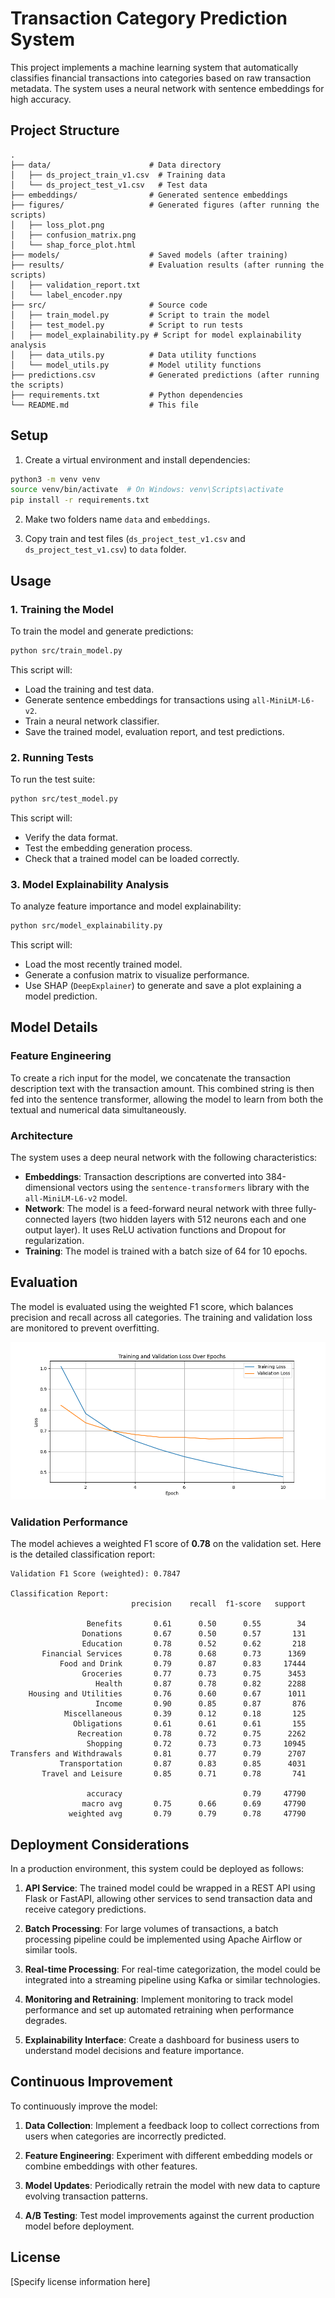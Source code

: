 # Transaction Category Prediction System

This project implements a machine learning system that automatically classifies financial transactions into categories based on raw transaction metadata. The system uses a neural network with sentence embeddings for high accuracy.

## Project Structure

```
.
├── data/                      # Data directory
│   ├── ds_project_train_v1.csv  # Training data
│   └── ds_project_test_v1.csv   # Test data
├── embeddings/                # Generated sentence embeddings
├── figures/                   # Generated figures (after running the scripts)
│   ├── loss_plot.png
│   ├── confusion_matrix.png
│   └── shap_force_plot.html
├── models/                    # Saved models (after training)
├── results/                   # Evaluation results (after running the scripts)
│   ├── validation_report.txt
│   └── label_encoder.npy
├── src/                       # Source code
│   ├── train_model.py         # Script to train the model
│   ├── test_model.py          # Script to run tests
│   ├── model_explainability.py # Script for model explainability analysis
│   ├── data_utils.py          # Data utility functions
│   └── model_utils.py         # Model utility functions
├── predictions.csv            # Generated predictions (after running the scripts)
├── requirements.txt           # Python dependencies
└── README.md                  # This file
```

## Setup

1. Create a virtual environment and install dependencies:

```bash
python3 -m venv venv
source venv/bin/activate  # On Windows: venv\Scripts\activate
pip install -r requirements.txt
```

2. Make two folders name `data` and `embeddings`.

3. Copy train and test files (`ds_project_test_v1.csv` and `ds_project_test_v1.csv`) to `data` folder.

## Usage

### 1. Training the Model

To train the model and generate predictions:

```bash
python src/train_model.py
```

This script will:
- Load the training and test data.
- Generate sentence embeddings for transactions using `all-MiniLM-L6-v2`.
- Train a neural network classifier.
- Save the trained model, evaluation report, and test predictions.

### 2. Running Tests

To run the test suite:

```bash
python src/test_model.py
```

This script will:
- Verify the data format.
- Test the embedding generation process.
- Check that a trained model can be loaded correctly.

### 3. Model Explainability Analysis

To analyze feature importance and model explainability:

```bash
python src/model_explainability.py
```

This script will:
- Load the most recently trained model.
- Generate a confusion matrix to visualize performance.
- Use SHAP (`DeepExplainer`) to generate and save a plot explaining a model prediction.

## Model Details

### Feature Engineering
To create a rich input for the model, we concatenate the transaction description text with the transaction amount. This combined string is then fed into the sentence transformer, allowing the model to learn from both the textual and numerical data simultaneously.

### Architecture
The system uses a deep neural network with the following characteristics:
- **Embeddings**: Transaction descriptions are converted into 384-dimensional vectors using the `sentence-transformers` library with the `all-MiniLM-L6-v2` model.
- **Network**: The model is a feed-forward neural network with three fully-connected layers (two hidden layers with 512 neurons each and one output layer). It uses ReLU activation functions and Dropout for regularization.
- **Training**: The model is trained with a batch size of 64 for 10 epochs.

## Evaluation

The model is evaluated using the weighted F1 score, which balances precision and recall across all categories. The training and validation loss are monitored to prevent overfitting.

![Training and Validation Loss](figures/loss_plot.png)

### Validation Performance

The model achieves a weighted F1 score of **0.78** on the validation set. Here is the detailed classification report:

```
Validation F1 Score (weighted): 0.7847

Classification Report:
                           precision    recall  f1-score   support

                 Benefits       0.61      0.50      0.55        34
                Donations       0.67      0.50      0.57       131
                Education       0.78      0.52      0.62       218
       Financial Services       0.78      0.68      0.73      1369
           Food and Drink       0.79      0.87      0.83     17444
                Groceries       0.77      0.73      0.75      3453
                   Health       0.87      0.78      0.82      2288
    Housing and Utilities       0.76      0.60      0.67      1011
                   Income       0.90      0.85      0.87       876
            Miscellaneous       0.39      0.12      0.18       125
              Obligations       0.61      0.61      0.61       155
               Recreation       0.78      0.72      0.75      2262
                 Shopping       0.72      0.73      0.73     10945
Transfers and Withdrawals       0.81      0.77      0.79      2707
           Transportation       0.87      0.83      0.85      4031
       Travel and Leisure       0.85      0.71      0.78       741

                 accuracy                           0.79     47790
                macro avg       0.75      0.66      0.69     47790
             weighted avg       0.79      0.79      0.78     47790
```

## Deployment Considerations

In a production environment, this system could be deployed as follows:

1. **API Service**: The trained model could be wrapped in a REST API using Flask or FastAPI, allowing other services to send transaction data and receive category predictions.

2. **Batch Processing**: For large volumes of transactions, a batch processing pipeline could be implemented using Apache Airflow or similar tools.

3. **Real-time Processing**: For real-time categorization, the model could be integrated into a streaming pipeline using Kafka or similar technologies.

4. **Monitoring and Retraining**: Implement monitoring to track model performance and set up automated retraining when performance degrades.

5. **Explainability Interface**: Create a dashboard for business users to understand model decisions and feature importance.

## Continuous Improvement

To continuously improve the model:

1. **Data Collection**: Implement a feedback loop to collect corrections from users when categories are incorrectly predicted.

2. **Feature Engineering**: Experiment with different embedding models or combine embeddings with other features.

3. **Model Updates**: Periodically retrain the model with new data to capture evolving transaction patterns.

4. **A/B Testing**: Test model improvements against the current production model before deployment.

## License

[Specify license information here]

